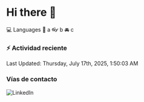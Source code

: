 # Hi there 👋

:computer: Languages
:pencil: a
:eyeglasses: b
:oncoming_automobile: c

### :zap: Actividad reciente
<!--RECENT_ACTIVITY:start-->
<!--RECENT_ACTIVITY:end-->
<!--RECENT_ACTIVITY:last_update-->
Last Updated: Thursday, July 17th, 2025, 1:50:03 AM
<!--RECENT_ACTIVITY:last_update_end-->

### Vías de contacto

![LinkedIn](https://www.linkedin.com/in/irving-hernández-226846205/)
